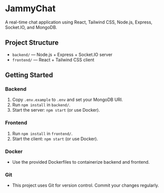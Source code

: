 # JammyChat

A real-time chat application using React, Tailwind CSS, Node.js, Express, Socket.IO, and MongoDB.

## Project Structure
- `backend/` — Node.js + Express + Socket.IO server
- `frontend/` — React + Tailwind CSS client

## Getting Started

### Backend
1. Copy `.env.example` to `.env` and set your MongoDB URI.
2. Run `npm install` in `backend/`.
3. Start the server: `npm start` (or use Docker).

### Frontend
1. Run `npm install` in `frontend/`.
2. Start the client: `npm start` (or use Docker).

### Docker
- Use the provided Dockerfiles to containerize backend and frontend.

### Git
- This project uses Git for version control. Commit your changes regularly.
